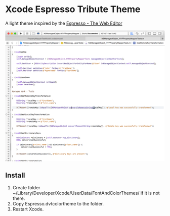 Xcode Espresso Tribute Theme
============================

A light theme inspired by the [Espresso - The Web Editor](http://www.macrabbit.com/espresso/)

![Espresso Tribute](https://raw.githubusercontent.com/zenangst/xcode-espresso-tribute-theme/master/screenshot.png?token=57446__eyJzY29wZSI6IlJhd0Jsb2I6emVuYW5nc3QveGNvZGUtZXNwcmVzc28tdHJpYnV0ZS10aGVtZS9tYXN0ZXIvc2NyZWVuc2hvdC5wbmciLCJleHBpcmVzIjoxNDEzNzM0OTE3fQ%3D%3D--1948971113ffbb9c349df2121445862ce87b610c)

## Install

1. Create folder ~/Library/Developer/Xcode/UserData/FontAndColorThemes/ if it is not there.
2. Copy Espresso.dvtcolortheme to the folder.
3. Restart Xcode.
